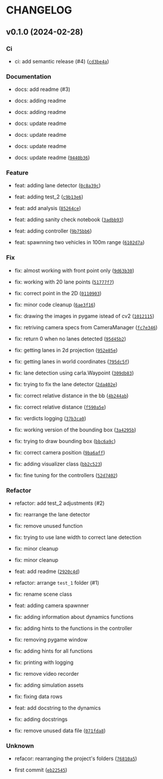 # CHANGELOG



## v0.1.0 (2024-02-28)

### Ci

* ci: add semantic release (#4) ([`cd3be4a`](https://github.com/iftahnaf/ccr_ncap/commit/cd3be4a8bf792933645024b57f5703d3253096d8))

### Documentation

* docs: add readme (#3)

* docs: adding readme

* docs: adding readme

* docs: update readme

* docs: update readme

* docs: update readme

* docs: update readme ([`9440b36`](https://github.com/iftahnaf/ccr_ncap/commit/9440b3633e14c14fb54db9e84abcd46ca66ac77c))

### Feature

* feat: adding lane detector ([`0c8a39c`](https://github.com/iftahnaf/ccr_ncap/commit/0c8a39cb5614886875758281655c2e07ffab43b9))

* feat: adding test_2 ([`c9b13e6`](https://github.com/iftahnaf/ccr_ncap/commit/c9b13e6035f20852f04005d8ee74dd2ffc873dea))

* feat: add analysis ([`85264ce`](https://github.com/iftahnaf/ccr_ncap/commit/85264ce45b050934ef6fa80cb73f3fe625f6bacd))

* feat: adding sanity check notebook ([`3adbb93`](https://github.com/iftahnaf/ccr_ncap/commit/3adbb93e2e8791fae58854debb5ad6fbe0dc4f40))

* feat: adding controller ([`9b75bb6`](https://github.com/iftahnaf/ccr_ncap/commit/9b75bb6cd86f1df61da3a9363d36893e7d2b9140))

* feat: spawnning two vehicles in 100m range ([`6102d7a`](https://github.com/iftahnaf/ccr_ncap/commit/6102d7a50f29d1e53c4a0a496a706488a805a3e6))

### Fix

* fix: almost working with front point only ([`9d63b30`](https://github.com/iftahnaf/ccr_ncap/commit/9d63b305dca093721afaaa902eb363ec37b93544))

* fix: working with 20 lane points ([`51777f7`](https://github.com/iftahnaf/ccr_ncap/commit/51777f753fcdf5437c81c7f3c4139ea99e139cf3))

* fix: correct point in the 2D ([`0110903`](https://github.com/iftahnaf/ccr_ncap/commit/0110903ba59222ecef528be002b8a7c4f4159337))

* fix: minor code cleanup ([`6ae3f16`](https://github.com/iftahnaf/ccr_ncap/commit/6ae3f1662a3ae47d90109b12530b448f91a1fdde))

* fix: drawing the images in pygame istead of cv2 ([`1012115`](https://github.com/iftahnaf/ccr_ncap/commit/101211527368554abd40d80745f5c75c650ae96b))

* fix: retriving camera specs from CameraManager ([`fc7e346`](https://github.com/iftahnaf/ccr_ncap/commit/fc7e3466fdc55589ec5154664b2b875e6222683c))

* fix: return 0 when no lanes detected ([`95d45b2`](https://github.com/iftahnaf/ccr_ncap/commit/95d45b2d479fef7ff7053a43b87a1281e3f12a31))

* fix: getting lanes in 2d projection ([`952e85e`](https://github.com/iftahnaf/ccr_ncap/commit/952e85e0f2cc1fda74dbc266f3a47be2072ea07b))

* fix: getting lanes in world coordinates ([`795dc5f`](https://github.com/iftahnaf/ccr_ncap/commit/795dc5f37a0815a4831d672453c6e71c68a2a7c3))

* fix: lane detection using carla.Waypoint ([`309db83`](https://github.com/iftahnaf/ccr_ncap/commit/309db8310960b30f9685f70880919c9d22ed73ae))

* fix: trying to fix the lane detector ([`2da402e`](https://github.com/iftahnaf/ccr_ncap/commit/2da402e3914832c38040603eade0dbe1f99b9494))

* fix: correct relative distance in the bb ([`4b244ab`](https://github.com/iftahnaf/ccr_ncap/commit/4b244aba28ced5856ffc05d451539447f0b47280))

* fix: correct relative distance ([`f590a5e`](https://github.com/iftahnaf/ccr_ncap/commit/f590a5e8158286c03733531ee4e765c20e4c169f))

* fix: verdicts logging ([`37b3ca0`](https://github.com/iftahnaf/ccr_ncap/commit/37b3ca03843ef6ed02f2e075e5cfac5c8582f774))

* fix: working version of the bounding box ([`3a4295b`](https://github.com/iftahnaf/ccr_ncap/commit/3a4295ba5268f898150bd90b9d0666625a60931c))

* fix: trying to draw bounding box ([`bbc6a9c`](https://github.com/iftahnaf/ccr_ncap/commit/bbc6a9c91217aff225d4a3bc039767c19a4fc188))

* fix: correct camera position ([`9ba6aff`](https://github.com/iftahnaf/ccr_ncap/commit/9ba6aff120c53699ed7d50d68e5ce09c2e5e1ced))

* fix: adding visualizer class ([`bb2c523`](https://github.com/iftahnaf/ccr_ncap/commit/bb2c5233ab24267b83fae91302c1328cb9db021f))

* fix: fine tuning for the controllers ([`52d7402`](https://github.com/iftahnaf/ccr_ncap/commit/52d7402396d1e845229267fe15b1f45f70d8cb44))

### Refactor

* refactor: add test_2 adjustments (#2)

* fix: rearrange the lane detector

* fix: remove unused function

* fix: trying to use lane width to correct lane detection

* fix: minor cleanup

* fix: minor cleanup

* feat: add readme ([`2920c4d`](https://github.com/iftahnaf/ccr_ncap/commit/2920c4d6478c786978f04d0dc39cf1be7ec27bf5))

* refactor: arrange `test_1` folder (#1)

* fix: rename scene class

* feat: adding camera spawnner

* fix: adding information about dynamics functions

* fix: adding hints to the functions in the controller

* fix: removing pygame window

* fix: adding hints for all functions

* fix: printing with logging

* fix: remove video recorder

* fix: adding simulation assets

* fix: fixing data rows

* feat: add docstring to the dynamics

* fix: adding docstrings

* fix: remove unused data file ([`071fda8`](https://github.com/iftahnaf/ccr_ncap/commit/071fda8568077fbfd0a9005e52c102e47208d7cc))

### Unknown

* refacor: rearranging the project&#39;s folders ([`76810a5`](https://github.com/iftahnaf/ccr_ncap/commit/76810a5674493c5da7332e5748f31e21362175f7))

* first commit ([`eb22545`](https://github.com/iftahnaf/ccr_ncap/commit/eb22545a1107713091e7129ce77c90e27c7a2fb0))
